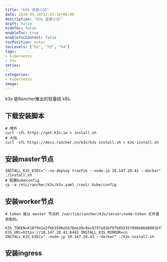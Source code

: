 ```yaml
---
title: "k3s 安装小记"
date: 2020-05-18T22:55:18+08:00
description: "k3s 安装小记"
draft: false
hideToc: false
enableToc: true
enableTocContent: false
tocPosition: outer
tocLevels: ["h2", "h3", "h4"]
tags: 
- kubernetes
- k3s
series:
-
categories: 
- kubernetes
image:
---
```


k3s 是Rancher推出的轻量级 k8s.

## 下载安装脚本

```
# 境外
curl -sfL https://get.k3s.io > install.sh
# 大陆
curl -sfL https://docs.rancher.cn/k3s/k3s-install.sh > k3s-install.sh
```

## 安装master节点

```
INSTALL_K3S_EXEC="--no-deploy traefik --node-ip 10.147.20.41 --docker" ./install.sh
# 配置kubeconfig
cp -a /etc/rancher/k3s/k3s.yaml /root/.kube/config
```

## 安装worker节点

```
# token 是从 master 节点的 /var/lib/rancher/k3s/server/node-token 文件里获取的。

K3S_TOKEN=K107941e2fbb3596e5678ee39c0ac875fe83bf97b05535f898e06d8881bf1a65212::server:380bb2b3064b115f110260aec43a72e3 K3S_URL=https://10.147.20.41:6443 INSTALL_K3S_MIRROR=cn INSTALL_K3S_EXEC="--node-ip 10.147.20.43 --docker" ./k3s-install.sh
```

## 安装ingress

